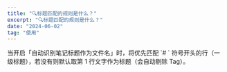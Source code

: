 ```yaml
---
title: "🔍标题匹配的规则是什么？"
excerpt: "🔍标题匹配的规则是什么？"
date: "2024-06-02"
tag: "使用"
---
```


当开启「自动识别笔记标题作为文件名」时，将优先匹配 \`# \` 符号开头的行（一级标题），若没有则默认取第 1 行文字作为标题（会自动剔除 Tag）。